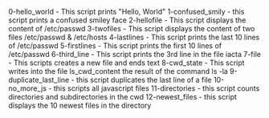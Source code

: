 0-hello_world - This script prints "Hello, World"
1-confused_smily - this script prints a confused smiley face
2-hellofile - This script displays the content of /etc/passwd
3-twofiles - This script displays the content of two files /etc/passwd & /etc/hosts
4-lastlines - This script prints the last 10 lines of /etc/passwd
5-firstlines - This script prints the first 10 lines of /etc/passwd
6-third_line - This script prints the 3rd line in the file iacta
7-file - This scripts creates a new file and ends text
8-cwd_state - This script writes into the file ls_cwd_content the result of the command ls -la
9-duplicate_last_line - this script duplicates the last line of a file
10-no_more_js - this scripts all javascript files
11-directories - this script counts directories and subdirectories in the cwd
12-newest_files - this script displays the 10 newest files in the directory
